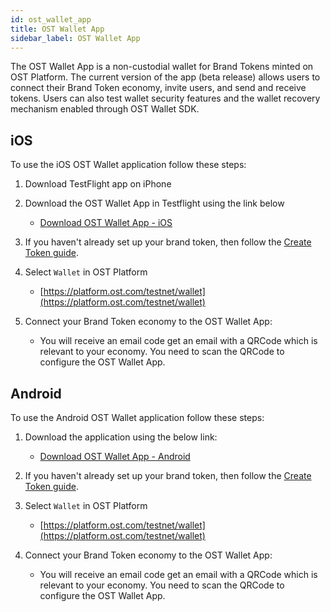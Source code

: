 ```yaml
---
id: ost_wallet_app
title: OST Wallet App
sidebar_label: OST Wallet App
---
```


The OST Wallet App is a non-custodial wallet for Brand Tokens minted on OST Platform. The current version of the app (beta release) allows users to connect their Brand Token economy, invite users, and send and receive tokens. Users can also test wallet security features and the wallet recovery mechanism enabled through OST Wallet SDK.

## iOS 

To use the iOS OST Wallet application follow these steps:

1. Download TestFlight app on iPhone
2. Download the OST Wallet App in Testflight using the link below
    * [Download OST Wallet App - iOS](;)

3. If you haven't already set up your brand token, then follow the [Create Token guide](/platform/docs/guides/create_token/).

4. Select `Wallet` in OST Platform 
    * [https://platform.ost.com/testnet/wallet](https://platform.ost.com/testnet/wallet)

5. Connect your Brand Token economy to the OST Wallet App: 
    
    * You will receive an email code get an email with a QRCode which is relevant to your economy. You need to scan the QRCode to configure the OST Wallet App. 

## Android

To use the Android OST Wallet application follow these steps:

1. Download the application using the below link:
    * [Download OST Wallet App - Android](;)
2. If you haven't already set up your brand token, then follow the [Create Token guide](/platform/docs/guides/create_token/).

3. Select `Wallet` in OST Platform
    * [https://platform.ost.com/testnet/wallet](https://platform.ost.com/testnet/wallet)

4. Connect your Brand Token economy to the OST Wallet App:
    
    * You will receive an email code get an email with a QRCode which is relevant to your economy. You need to scan the QRCode to configure the OST Wallet App. 
    